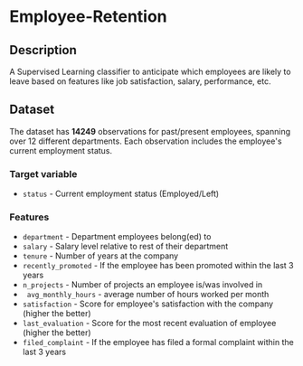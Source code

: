 # Employee-Retention

## Description
A Supervised Learning classifier to anticipate which employees are likely to leave based on features like job satisfaction, salary, performance, etc.

## Dataset
The dataset has **14249** observations for past/present employees, spanning over 12 different departments. Each observation includes the employee's current employment status.

### Target variable
  * `status` - Current employment status (Employed/Left)

### Features
  * `department` - Department employees belong(ed) to
  * `salary` - Salary level relative to rest of their department
  * `tenure` - Number of years at the company
  * `recently_promoted` - If the employee has been promoted within the last 3 years
  * `n_projects` - Number of projects an employee is/was involved in
  * ` avg_monthly_hours` - average number of hours worked per month
  * `satisfaction` - Score for employee's satisfaction with the company (higher the better)
  * `last_evaluation` - Score for the most recent evaluation of employee (higher the better)
  * `filed_complaint` - If the employee has filed a formal complaint within the last 3 years
